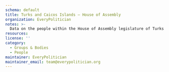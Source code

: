 ```yaml
---
schema: default
title: Turks and Caicos Islands — House of Assembly
organization: EveryPolitician
notes: >-
  Data on the people within the House of Assembly legislature of Turks and Caicos Islands.
resources:
license: ''
category:
  - Groups & Bodies
  - People
maintainer: EveryPolitician
maintainer_email: team@everypolitician.org
---
```

